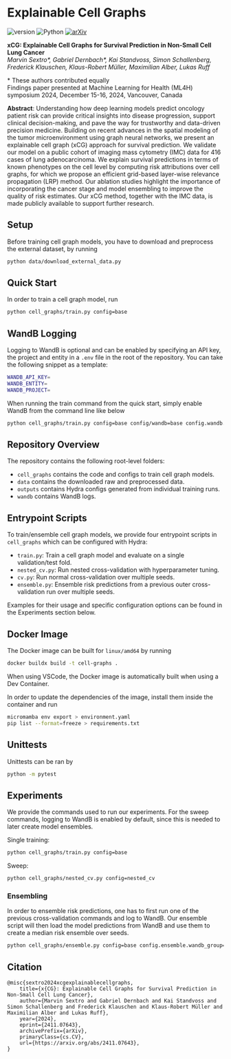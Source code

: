 # Explainable Cell Graphs

![version](https://img.shields.io/badge/version-0.1-blue)
![Python](https://img.shields.io/badge/Python-3.12-green)
[![arXiv](https://img.shields.io/badge/arXiv-2411.07643-b31b1b.svg)](https://arxiv.org/abs/2411.07643)

<b>xCG: Explainable Cell Graphs for Survival Prediction in Non-Small Cell Lung Cancer</b></br>
<em>Marvin Sextro*, Gabriel Dernbach*, Kai Standvoss, Simon Schallenberg, Frederick Klauschen, Klaus-Robert Müller, Maximilian Alber, Lukas Ruff</em></br>

\* These authors contributed equally</br>
Findings paper presented at Machine Learning for Health (ML4H) symposium 2024, December 15-16, 2024, Vancouver, Canada

**Abstract**: Understanding how deep learning models predict oncology patient risk can provide critical insights into disease progression, support clinical decision-making, and pave the way for trustworthy and data-driven precision medicine. Building on recent advances in the spatial modeling of the tumor microenvironment using graph neural networks, we present an explainable cell graph (xCG) approach for survival prediction. We validate our model on a public cohort of imaging mass cytometry (IMC) data for 416 cases of lung adenocarcinoma. We explain survival predictions in terms of known phenotypes on the cell level by computing risk attributions over cell graphs, for which we propose an efficient grid-based layer-wise relevance propagation (LRP) method. Our ablation studies highlight the importance of incorporating the cancer stage and model ensembling to improve the quality of risk estimates. Our xCG method, together with the IMC data, is made publicly available to support further research.

## Setup

Before training cell graph models, you have to download and preprocess the external dataset, by running

```bash
python data/download_external_data.py
```

## Quick Start

In order to train a cell graph model, run

```bash
python cell_graphs/train.py config=base
```

## WandB Logging

Logging to WandB is optional and can be enabled by specifying an API key, the project and entity in a `.env` file in the root of the repository. You can take the following snippet as a template:

```bash
WANDB_API_KEY=
WANDB_ENTITY=
WANDB_PROJECT=
```

When running the train command from the quick start, simply enable WandB from the command line like below

```bash
python cell_graphs/train.py config=base config/wandb=base config.wandb.mode=online
```

## Repository Overview

The repository contains the following root-level folders:

* `cell_graphs` contains the code and configs to train cell graph models.
* `data` contains the downloaded raw and preprocessed data.
* `outputs` contains Hydra configs generated from individual training runs.
* `wandb` contains WandB logs.

## Entrypoint Scripts

To train/ensemble cell graph models, we provide four entrypoint scripts in `cell_graphs` which can be configured with Hydra:

* `train.py`: Train a cell graph model and evaluate on a single validation/test fold.
* `nested_cv.py`: Run nested cross-validation with hyperparameter tuning.
* `cv.py`: Run normal cross-validation over multiple seeds.
* `ensemble.py`: Ensemble risk predictions from a previous outer cross-validation run over multiple seeds.

Examples for their usage and specific configuration options can be found in the Experiments section below.

## Docker Image

The Docker image can be built for `linux/amd64` by running

```bash
docker buildx build -t cell-graphs .
```

When using VSCode, the Docker image is automatically built when using a Dev Container.

In order to update the dependencies of the image, install them inside the container and run

```bash
micromamba env export > environment.yaml
pip list --format=freeze > requirements.txt
```

## Unittests

Unittests can be ran by

```bash
python -m pytest
```

## Experiments

We provide the commands used to run our experiments. For the sweep commands, logging to WandB is enabled by default, since this is needed to later create model ensembles.

Single training:

```bash
python cell_graphs/train.py config=base
```

Sweep:

```bash
python cell_graphs/nested_cv.py config=nested_cv
```

### Ensembling

In order to ensemble risk predictions, one has to first run one of the previous cross-validation commands and log to WandB. Our ensemble script will then load the model predictions from WandB and use them to create a median risk ensemble over seeds.

```bash
python cell_graphs/ensemble.py config=base config.ensemble.wandb_group=$GROUP_ID
```

## Citation

```
@misc{sextro2024xcgexplainablecellgraphs,
    title={x{CG}: Explainable Cell Graphs for Survival Prediction in Non-Small Cell Lung Cancer}, 
    author={Marvin Sextro and Gabriel Dernbach and Kai Standvoss and Simon Schallenberg and Frederick Klauschen and Klaus-Robert Müller and Maximilian Alber and Lukas Ruff},
    year={2024},
    eprint={2411.07643},
    archivePrefix={arXiv},
    primaryClass={cs.CV},
    url={https://arxiv.org/abs/2411.07643}, 
}
```
